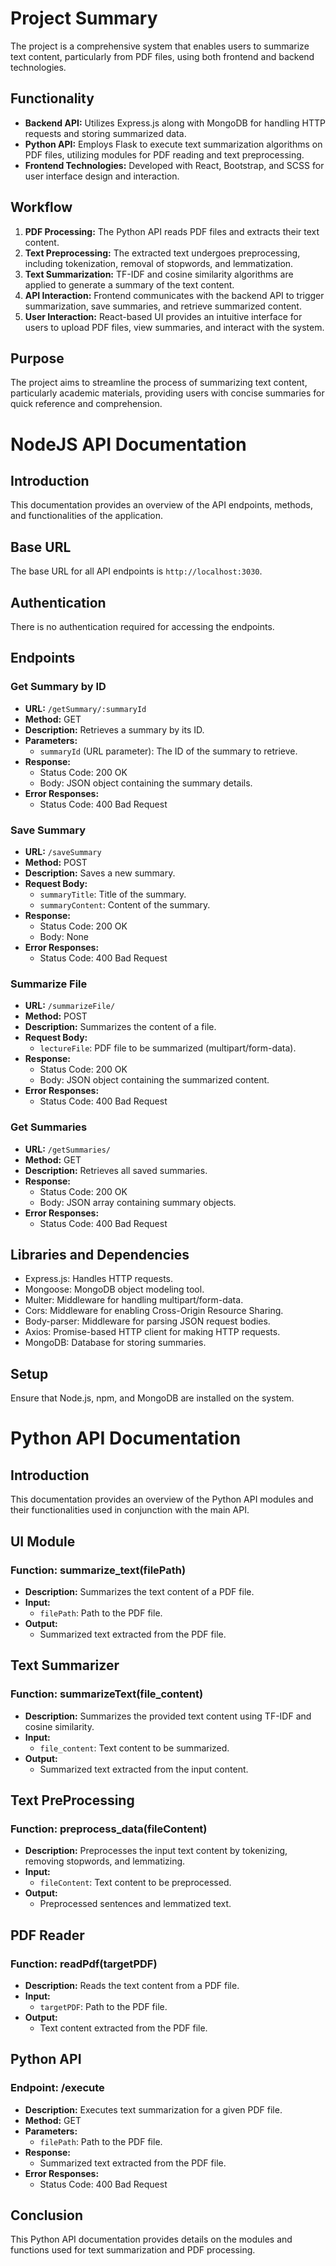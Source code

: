 # Project Summary

The project is a comprehensive system that enables users to summarize text content, particularly from PDF files, using both frontend and backend technologies.

## Functionality

- **Backend API:** Utilizes Express.js along with MongoDB for handling HTTP requests and storing summarized data.
- **Python API:** Employs Flask to execute text summarization algorithms on PDF files, utilizing modules for PDF reading and text preprocessing.
- **Frontend Technologies:** Developed with React, Bootstrap, and SCSS for user interface design and interaction.

## Workflow

1. **PDF Processing:** The Python API reads PDF files and extracts their text content.
2. **Text Preprocessing:** The extracted text undergoes preprocessing, including tokenization, removal of stopwords, and lemmatization.
3. **Text Summarization:** TF-IDF and cosine similarity algorithms are applied to generate a summary of the text content.
4. **API Interaction:** Frontend communicates with the backend API to trigger summarization, save summaries, and retrieve summarized content.
5. **User Interaction:** React-based UI provides an intuitive interface for users to upload PDF files, view summaries, and interact with the system.

## Purpose
The project aims to streamline the process of summarizing text content, particularly academic materials, providing users with concise summaries for quick reference and comprehension.

# NodeJS API Documentation

## Introduction

This documentation provides an overview of the API endpoints, methods, and functionalities of the application.

## Base URL

The base URL for all API endpoints is `http://localhost:3030`.

## Authentication

There is no authentication required for accessing the endpoints.

## Endpoints

### Get Summary by ID

- **URL:** `/getSummary/:summaryId`
- **Method:** GET
- **Description:** Retrieves a summary by its ID.
- **Parameters:**
  - `summaryId` (URL parameter): The ID of the summary to retrieve.
- **Response:**
  - Status Code: 200 OK
  - Body: JSON object containing the summary details.
- **Error Responses:**
  - Status Code: 400 Bad Request

### Save Summary

- **URL:** `/saveSummary`
- **Method:** POST
- **Description:** Saves a new summary.
- **Request Body:**
  - `summaryTitle`: Title of the summary.
  - `summaryContent`: Content of the summary.
- **Response:**
  - Status Code: 200 OK
  - Body: None
- **Error Responses:**
  - Status Code: 400 Bad Request

### Summarize File

- **URL:** `/summarizeFile/`
- **Method:** POST
- **Description:** Summarizes the content of a file.
- **Request Body:**
  - `lectureFile`: PDF file to be summarized (multipart/form-data).
- **Response:**
  - Status Code: 200 OK
  - Body: JSON object containing the summarized content.
- **Error Responses:**
  - Status Code: 400 Bad Request

### Get Summaries

- **URL:** `/getSummaries/`
- **Method:** GET
- **Description:** Retrieves all saved summaries.
- **Response:**
  - Status Code: 200 OK
  - Body: JSON array containing summary objects.
- **Error Responses:**
  - Status Code: 400 Bad Request

## Libraries and Dependencies

- Express.js: Handles HTTP requests.
- Mongoose: MongoDB object modeling tool.
- Multer: Middleware for handling multipart/form-data.
- Cors: Middleware for enabling Cross-Origin Resource Sharing.
- Body-parser: Middleware for parsing JSON request bodies.
- Axios: Promise-based HTTP client for making HTTP requests.
- MongoDB: Database for storing summaries.

## Setup

Ensure that Node.js, npm, and MongoDB are installed on the system.

# Python API Documentation

## Introduction

This documentation provides an overview of the Python API modules and their functionalities used in conjunction with the main API.

## UI Module

### Function: summarize_text(filePath)

- **Description:** Summarizes the text content of a PDF file.
- **Input:**
  - `filePath`: Path to the PDF file.
- **Output:**
  - Summarized text extracted from the PDF file.

## Text Summarizer

### Function: summarizeText(file_content)

- **Description:** Summarizes the provided text content using TF-IDF and cosine similarity.
- **Input:**
  - `file_content`: Text content to be summarized.
- **Output:**
  - Summarized text extracted from the input content.

## Text PreProcessing

### Function: preprocess_data(fileContent)

- **Description:** Preprocesses the input text content by tokenizing, removing stopwords, and lemmatizing.
- **Input:**
  - `fileContent`: Text content to be preprocessed.
- **Output:**
  - Preprocessed sentences and lemmatized text.

## PDF Reader

### Function: readPdf(targetPDF)

- **Description:** Reads the text content from a PDF file.
- **Input:**
  - `targetPDF`: Path to the PDF file.
- **Output:**
  - Text content extracted from the PDF file.

## Python API

### Endpoint: /execute

- **Description:** Executes text summarization for a given PDF file.
- **Method:** GET
- **Parameters:**
  - `filePath`: Path to the PDF file.
- **Response:**
  - Summarized text extracted from the PDF file.
- **Error Responses:**
  - Status Code: 400 Bad Request

## Conclusion

This Python API documentation provides details on the modules and functions used for text summarization and PDF processing.
